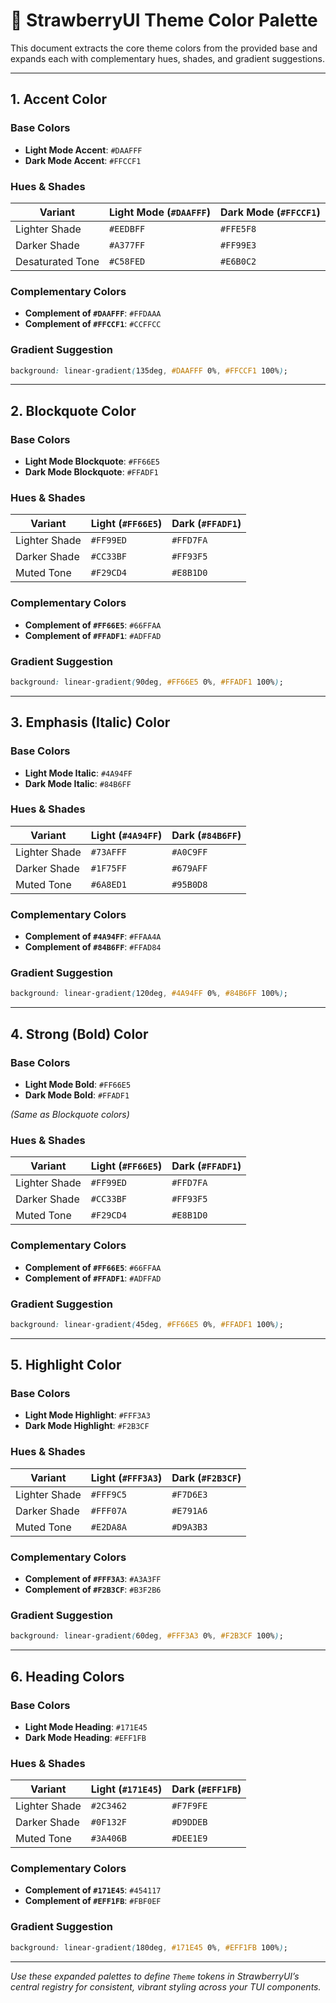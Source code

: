 # 🎨 StrawberryUI Theme Color Palette

This document extracts the core theme colors from the provided base and expands each with complementary hues, shades, and gradient suggestions.

---

## 1. Accent Color

### Base Colors

* **Light Mode Accent**: `#DAAFFF`
* **Dark Mode Accent**:  `#FFCCF1`

### Hues & Shades

| Variant          | Light Mode (`#DAAFFF`) | Dark Mode (`#FFCCF1`) |
| ---------------- | ---------------------- | --------------------- |
| Lighter Shade    | `#EEDBFF`              | `#FFE5F8`             |
| Darker Shade     | `#A377FF`              | `#FF99E3`             |
| Desaturated Tone | `#C58FED`              | `#E6B0C2`             |

### Complementary Colors

* **Complement of `#DAAFFF`**: `#FFDAAA`
* **Complement of `#FFCCF1`**: `#CCFFCC`

### Gradient Suggestion

```css
background: linear-gradient(135deg, #DAAFFF 0%, #FFCCF1 100%);
```

---

## 2. Blockquote Color

### Base Colors

* **Light Mode Blockquote**: `#FF66E5`
* **Dark Mode Blockquote**:  `#FFADF1`

### Hues & Shades

| Variant       | Light (`#FF66E5`) | Dark (`#FFADF1`) |
| ------------- | ----------------- | ---------------- |
| Lighter Shade | `#FF99ED`         | `#FFD7FA`        |
| Darker Shade  | `#CC33BF`         | `#FF93F5`        |
| Muted Tone    | `#F29CD4`         | `#E8B1D0`        |

### Complementary Colors

* **Complement of `#FF66E5`**: `#66FFAA`
* **Complement of `#FFADF1`**: `#ADFFAD`

### Gradient Suggestion

```css
background: linear-gradient(90deg, #FF66E5 0%, #FFADF1 100%);
```

---

## 3. Emphasis (Italic) Color

### Base Colors

* **Light Mode Italic**: `#4A94FF`
* **Dark Mode Italic**:  `#84B6FF`

### Hues & Shades

| Variant       | Light (`#4A94FF`) | Dark (`#84B6FF`) |
| ------------- | ----------------- | ---------------- |
| Lighter Shade | `#73AFFF`         | `#A0C9FF`        |
| Darker Shade  | `#1F75FF`         | `#679AFF`        |
| Muted Tone    | `#6A8ED1`         | `#95B0D8`        |

### Complementary Colors

* **Complement of `#4A94FF`**: `#FFAA4A`
* **Complement of `#84B6FF`**: `#FFAD84`

### Gradient Suggestion

```css
background: linear-gradient(120deg, #4A94FF 0%, #84B6FF 100%);
```

---

## 4. Strong (Bold) Color

### Base Colors

* **Light Mode Bold**: `#FF66E5`
* **Dark Mode Bold**:  `#FFADF1`

*(Same as Blockquote colors)*

### Hues & Shades

| Variant       | Light (`#FF66E5`) | Dark (`#FFADF1`) |
| ------------- | ----------------- | ---------------- |
| Lighter Shade | `#FF99ED`         | `#FFD7FA`        |
| Darker Shade  | `#CC33BF`         | `#FF93F5`        |
| Muted Tone    | `#F29CD4`         | `#E8B1D0`        |

### Complementary Colors

* **Complement of `#FF66E5`**: `#66FFAA`
* **Complement of `#FFADF1`**: `#ADFFAD`

### Gradient Suggestion

```css
background: linear-gradient(45deg, #FF66E5 0%, #FFADF1 100%);
```

---

## 5. Highlight Color

### Base Colors

* **Light Mode Highlight**: `#FFF3A3`
* **Dark Mode Highlight**:  `#F2B3CF`

### Hues & Shades

| Variant       | Light (`#FFF3A3`) | Dark (`#F2B3CF`) |
| ------------- | ----------------- | ---------------- |
| Lighter Shade | `#FFF9C5`         | `#F7D6E3`        |
| Darker Shade  | `#FFF07A`         | `#E791A6`        |
| Muted Tone    | `#E2DA8A`         | `#D9A3B3`        |

### Complementary Colors

* **Complement of `#FFF3A3`**: `#A3A3FF`
* **Complement of `#F2B3CF`**: `#B3F2B6`

### Gradient Suggestion

```css
background: linear-gradient(60deg, #FFF3A3 0%, #F2B3CF 100%);
```

---

## 6. Heading Colors

### Base Colors

* **Light Mode Heading**: `#171E45`
* **Dark Mode Heading**:  `#EFF1FB`

### Hues & Shades

| Variant       | Light (`#171E45`) | Dark (`#EFF1FB`) |
| ------------- | ----------------- | ---------------- |
| Lighter Shade | `#2C3462`         | `#F7F9FE`        |
| Darker Shade  | `#0F132F`         | `#D9DDEB`        |
| Muted Tone    | `#3A406B`         | `#DEE1E9`        |

### Complementary Colors

* **Complement of `#171E45`**: `#454117`
* **Complement of `#EFF1FB`**: `#FBF0EF`

### Gradient Suggestion

```css
background: linear-gradient(180deg, #171E45 0%, #EFF1FB 100%);
```

---

*Use these expanded palettes to define `Theme` tokens in StrawberryUI’s central registry for consistent, vibrant styling across your TUI components.*
